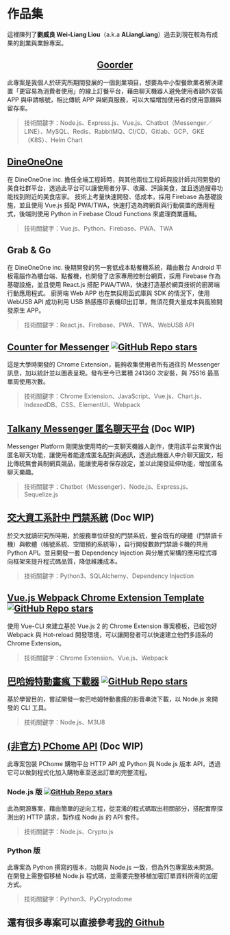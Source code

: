 # 作品集

這裡陳列了**劉威良 Wei-Liang Liou**（a.k.a **ALiangLiang**）過去到現在較為有成果的創業與業餘專案。

<h2 style="text-align: center;"><a href="goorder.md">Goorder</a></h2>

此專案是我個人於研究所期間發展的一個創業項目，想要為中小型餐飲業者解決建置「更容易為消費者使用」的線上訂餐平台，藉由聊天機器人避免使用者額外安裝 APP 與申請帳號，相比傳統 APP 與網頁服務，可以大幅增加使用者的使用意願與留存率。

> 技術關鍵字：Node.js、Express.js、Vue.js、Chatbot（Messenger／LINE）、MySQL、Redis、RabbitMQ、CI/CD、Gitlab、GCP、GKE（K8S）、Helm Chart

## [DineOneOne](https://www.dineoneone.com.tw/)

在 DineOneOne inc. 擔任全端工程師時，與其他兩位工程師與設計師共同開發的美食社群平台，透過此平台可以讓使用者分享、收藏、評論美食，並且透過搜尋功能找到附近的美食店家。
技術上考量快速開發、低成本，採用 Firebase 為基礎設施，並且使用 Vue.js 搭配 PWA/TWA，快速打造為跨網頁與行動裝置的應用程式，後端則使用 Python in Firebase Cloud Functions 來處理商業邏輯。

> 技術關鍵字：Vue.js、Python、Firebase、PWA、TWA

## Grab & Go

在 DineOneOne inc. 後期開發的另一套低成本點餐機系統，藉由數台 Android 平板電腦作為櫃台端、點餐機，也開發了店家專用控制台網頁，採用 Firebase 作為基礎設施，並且使用 React.js 搭配 PWA/TWA，快速打造基於網頁技術的廚房端行動應用程式。
廚房端 Web APP 也在無採用函式庫與 SDK 的情況下，使用 WebUSB API 成功利用 USB 熱感應印表機印出訂單，無須花費大量成本與風險開發原生 APP。

> 技術關鍵字：React.js、Firebase、PWA、TWA、WebUSB API

## [Counter for Messenger](counter-for-messenger.md) [![GitHub Repo stars](https://img.shields.io/github/stars/ALiangLiang/counter-for-messenger?style=social)](https://GitHub.com/ALiangLiang/counter-for-messenger/stargazers/)

這是大學時開發的 Chrome Extension，能夠收集使用者所有過往的 Messenger 訊息，加以統計並以圖表呈現。發布至今已累積 241360 次安裝，與 75516 最高單周使用次數。

> 技術關鍵字：Chrome Extension、JavaScript、Vue.js、Chart.js、IndexedDB、CSS、ElementUI、Webpack

## [Talkany Messenger 匿名聊天平台](talkany.md) (Doc WIP)

Messenger Platform 剛開放使用時的一支聊天機器人創作，使用該平台來實作出匿名聊天功能，讓使用者能達成匿名配對與通訊，透過此機器人中介聊天圖文，相比傳統無會員制網頁競品，能讓使用者保存設定，並以此開發延伸功能，增加匿名聊天樂趣。

> 技術關鍵字：Chatbot（Messenger）、Node.js、Express.js、Sequelize.js

## [交大資工系計中 門禁系統](cscc-door-secruity-system.md) (Doc WIP)

於交大就讀研究所時期，於服務單位研發的門禁系統，整合既有的硬體（門禁讀卡機）與軟體（帳號系統、空間預約系統等），自行開發數款門禁讀卡機的共用 Python API。並且開發一套 Dependency Injection 與分層式架構的應用程式導向框架來提升程式碼品質，降低維護成本。

> 技術關鍵字：Python3、SQLAlchemy、Dependency Injection

## [Vue.js Webpack Chrome Extension Template](vue-webpack-chrome-extension-template.md) [![GitHub Repo stars](https://img.shields.io/github/stars/ALiangLiang/vue-webpack-chrome-extension-template?style=social)](https://GitHub.com/ALiangLiang/vue-webpack-chrome-extension-template/stargazers/)

使用 Vue-CLI 來建立基於 Vue.js 2 的 Chrome Extension 專案模板，已經包好 Webpack 與 Hot-reload 開發環境，可以讓開發者可以快速建立他們多語系的 Chrome Extension。

> 技術關鍵字：Chrome Extension、Vue.js、Webpack

## [巴哈姆特動畫瘋 下載器](baha-anime-downloader.md) [![GitHub Repo stars](https://img.shields.io/github/stars/ALiangLiang/baha-anime-downloader?style=social)](https://GitHub.com/ALiangLiang/baha-anime-downloader/stargazers/)

基於學習目的，嘗試開發一套巴哈姆特動畫瘋的影音串流下載，以 Node.js 來開發的 CLI 工具。

> 技術關鍵字：Node.js、M3U8

## [(非官方) PChome API](pchome-api.md) (Doc WIP)

此專案包裝 PChome 購物平台 HTTP API 成 Python 與 Node.js 版本 API，透過它可以做到程式化加入購物車至送出訂單的完整流程。

### Node.js 版 [![GitHub Repo stars](https://img.shields.io/github/stars/ALiangLiang/pchome-api?style=social)](https://GitHub.com/ALiangLiang/pchome-api/stargazers/)

此為開源專案，藉由簡單的逆向工程，從混淆的程式碼取出相關部分，搭配實際探測出的 HTTP 請求，製作成 Node.js 的 API 套件。

> 技術關鍵字：Node.js、Crypto.js

### Python 版

此專案為 Python 撰寫的版本，功能與 Node.js 一致，但為外包專案故未開源。在開發上需整個移植 Node.js 程式碼，並需要完整移植加密訂單資料所需的加密方式。

> 技術關鍵字：Python3、PyCryptodome

## 還有很多專案可以直接參考[我的 Github](https://github.com/ALiangLiang?tab=repositories)
